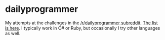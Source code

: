 dailyprogrammer
===============

My attempts at the challenges in the [/r/dailyprogrammer subreddit](http://dailyprogrammer.reddit.com). [The list is here](http://www.reddit.com/r/dailyprogrammer/wiki/challenges). I typically work in C# or Ruby, but occasionally I try other languages as well.
